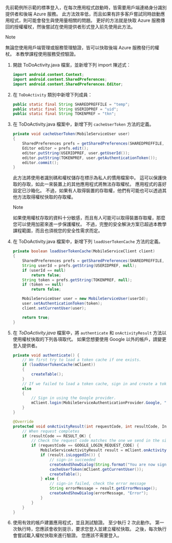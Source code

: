 
先前範例所示範的標準登入，在每次應用程式啟動時，皆需要用戶端連絡身分識別提供者和後端 Azure 服務。 此方法效率低，而且如果有許多客戶嘗試同時啟動應用程式，則可能會發生與使用量相關的問題。 更好的方法就是快取 Azure 服務傳回的授權權杖，然後嘗試在使用提供者形式登入前先使用此方法。

> [!NOTE]
> 無論您使用用戶端管理或服務管理驗證，皆可以快取後端 Azure 服務發行的權杖。 本教學課程使用服務受控驗證。
>
>

1. 開啟 ToDoActivity.java 檔案，並新增下列 import 陳述式：

    ```java
    import android.content.Context;
    import android.content.SharedPreferences;
    import android.content.SharedPreferences.Editor;
    ```

2. 在 `ToDoActivity` 類別中新增下列成員：

    ```java
    public static final String SHAREDPREFFILE = "temp";
    public static final String USERIDPREF = "uid";
    public static final String TOKENPREF = "tkn";
    ```

3. 在 ToDoActivity.java 檔案中，新增下列 `cacheUserToken` 方法的定義。

    ```java
    private void cacheUserToken(MobileServiceUser user)
    {
        SharedPreferences prefs = getSharedPreferences(SHAREDPREFFILE, Context.MODE_PRIVATE);
        Editor editor = prefs.edit();
        editor.putString(USERIDPREF, user.getUserId());
        editor.putString(TOKENPREF, user.getAuthenticationToken());
        editor.commit();
    }
    ```

    此方法將使用者識別碼和權杖儲存在標示為私人的慣用檔案中。 這可以保護快取的存取，如此一來裝置上的其他應用程式將無法存取權杖。 應用程式的喜好設定已沙箱化。 不過，如果有人取得裝置的存取權，他們有可能也可以透過其他方法取得權杖快取的存取權。

   > [!NOTE]
   > 如果使用權杖存取的資料十分敏感，而且有人可能可以取得裝置存取權，那麼您可以使用加密來進一步保護權杖。 不過，完整的安全解決方案已超過本教學課程範圍，而且也須視您的安全性需求而定。
   >
   >

4. 在 ToDoActivity.java 檔案中，新增下列 `loadUserTokenCache` 方法的定義。

    ```java
    private boolean loadUserTokenCache(MobileServiceClient client)
    {
        SharedPreferences prefs = getSharedPreferences(SHAREDPREFFILE, Context.MODE_PRIVATE);
        String userId = prefs.getString(USERIDPREF, null);
        if (userId == null)
            return false;
        String token = prefs.getString(TOKENPREF, null);
        if (token == null)
            return false;

        MobileServiceUser user = new MobileServiceUser(userId);
        user.setAuthenticationToken(token);
        client.setCurrentUser(user);

        return true;
    }
    ```

5. 在 *ToDoActivity.java* 檔案中，將 `authenticate` 和 `onActivityResult` 方法以使用權杖快取的下列各項取代。 如果您想要使用 Google 以外的帳戶，請變更登入提供者。

    ```java
    private void authenticate() {
        // We first try to load a token cache if one exists.
        if (loadUserTokenCache(mClient))
        {
            createTable();
        }
        // If we failed to load a token cache, sign in and create a token cache
        else
        {
            // Sign in using the Google provider.
            mClient.login(MobileServiceAuthenticationProvider.Google, "{url_scheme_of_your_app}", GOOGLE_LOGIN_REQUEST_CODE);
        }
    }

    @Override
    protected void onActivityResult(int requestCode, int resultCode, Intent data) {
        // When request completes
        if (resultCode == RESULT_OK) {
            // Check the request code matches the one we send in the sign-in request
            if (requestCode == GOOGLE_LOGIN_REQUEST_CODE) {
                MobileServiceActivityResult result = mClient.onActivityResult(data);
                if (result.isLoggedIn()) {
                    // sign-in succeeded
                    createAndShowDialog(String.format("You are now signed in - %1$2s", mClient.getCurrentUser().getUserId()), "Success");
                    cacheUserToken(mClient.getCurrentUser());
                    createTable();
                } else {
                    // sign-in failed, check the error message
                    String errorMessage = result.getErrorMessage();
                    createAndShowDialog(errorMessage, "Error");
                }
            }
        }
    }
    ```

6. 使用有效的帳戶建置應用程式，並且測試驗證。 至少執行 2 次此動作。 第一次執行時，您應該會收到提示，要求您登入並建立權杖快取。 之後，每次執行會嘗試載入權杖快取來進行驗證。 您應該不需要登入。
